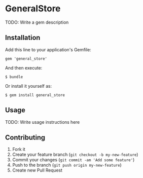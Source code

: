 # GeneralStore

TODO: Write a gem description

## Installation

Add this line to your application's Gemfile:

    gem 'general_store'

And then execute:

    $ bundle

Or install it yourself as:

    $ gem install general_store

## Usage

TODO: Write usage instructions here

## Contributing

1. Fork it
2. Create your feature branch (`git checkout -b my-new-feature`)
3. Commit your changes (`git commit -am 'Add some feature'`)
4. Push to the branch (`git push origin my-new-feature`)
5. Create new Pull Request
